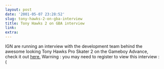 ```yaml
---
layout: post
date: '2001-05-07 23:28:52'
slug: tony-hawks-2-on-gba-interview
title: Tony Hawks 2 on GBA interview
link: 
extra: 
---
```


IGN are running an interview with the development team behind the awesome looking Tony Hawks Pro Skater 2 on the Gameboy Advance, check it out [here.](http://pocket.ign.com/news/34209.html) Warning : you may need to register to view this interview :(